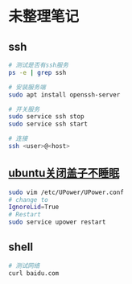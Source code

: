 未整理笔记
=========

ssh
----

``` sh
# 测试是否有ssh服务
ps -e | grep ssh

# 安装服务端
sudo apt install openssh-server

# 开关服务
sudo service ssh stop
sudo service ssh start

# 连接
ssh <user>@<host>
```

[ubuntu关闭盖子不睡眠](http://askubuntu.com/a/742662/537695)
------------------

``` sh
sudo vim /etc/UPower/UPower.conf
# change to
IgnoreLid=True
# Restart
sudo service upower restart
```

shell
-----

``` sh
# 测试网络
curl baidu.com
```
